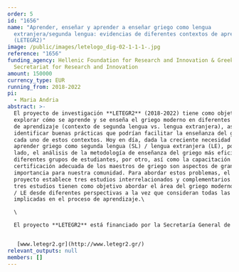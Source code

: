 ```yaml
---
order: 5
id: "1656"
name: "Aprender, enseñar y aprender a enseñar griego como lengua
  extranjera/segunda lengua: evidencias de diferentes contextos de aprendizaje
  (LETEGR2)"
image: /public/images/letelogo_dig-02-1-1-1-.jpg
reference: "1656"
funding_agency: Hellenic Foundation for Research and Innovation & Greek General
  Secretariat for Research and Innovation
amount: 150000
currency_type: EUR
running_from: 2018-2022
pi:
  - Maria Andria
abstract: >-
  El proyecto de investigación **LETEGR2** (2018-2022) tiene como objetivo
  explorar cómo se aprende y se enseña el griego moderno en diferentes contextos
  de aprendizaje (contexto de segunda lengua vs. lengua extranjera), así como
  identificar buenas prácticas que podrían facilitar la enseñanza del griego en
  cada uno de estos contextos. Hoy en día, dada la creciente necesidad de
  aprender griego como segunda lengua (SL) / lengua extranjera (LE), por un
  lado, el análisis de la metodología de enseñanza del griego más eficiente para
  diferentes grupos de estudiantes, por otro, así como la capacitación y
  certificación adecuada de los maestros de griego son aspectos de gran
  importancia para nuestra comunidad. Para abordar estos problemas, el presente
  proyecto establece tres estudios interrelacionados y complementarios. Estos
  tres estudios tienen como objetivo abordar el área del griego moderno como SL
  / LE desde diferentes perspectivas a la vez que consideran todas las partes
  implicadas en el proceso de aprendizaje.\

  \

  El proyecto **LETEGR2** está financiado por la Secretaría General de Investigación e Innovación (GSTI) y por la Fundación Helénica para Investigación e Innovación (HFRI). Las instituciones de acogida son la Universidad Nacional y Kapodistríaca de Atenas y la Escuela de Griego Moderno de la Universidad de Atenas (Didaskaleio Neas Ellinikis Glossas).


   [www.letegr2.gr](http://www.letegr2.gr/)
relevant_outputs: null
members: []
---
```

